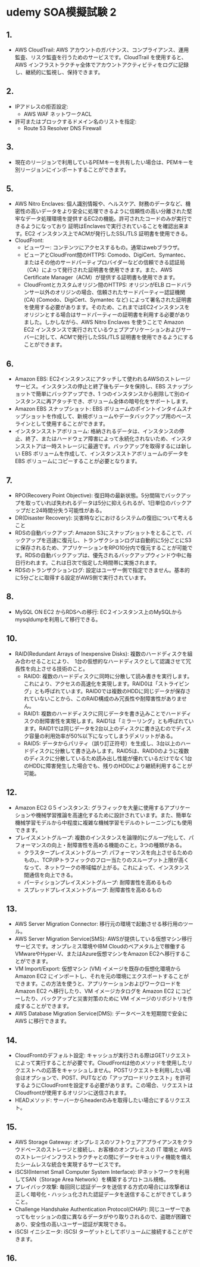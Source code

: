 # udemy SOA模擬試験 2

## 1.
- AWS CloudTrail: AWS アカウントのガバナンス、コンプライアンス、運用監査、リスク監査を行うためのサービスです。CloudTrail を使用すると、AWS インフラストラクチャ全体でアカウントアクティビティをログに記録し、継続的に監視し、保持できます。

## 2.
- IPアドレスの拒否設定:
    - AWS WAF
    ネットワークACL
- 許可またはブロックするドメイン名のリストを指定:
    - Route 53 Resolver DNS Firewall

## 3.
- 現在のリージョンで利用しているPEMキーを共有したい場合は、PEMキーを別リージョンにインポートすることができます。

## 5.
- AWS Nitro Enclaves: 個人識別情報や、ヘルスケア、財務のデータなど、機密性の高いデータをより安全に処理できるように信頼性の高い分離された堅牢なデータ処理環境を提供するEC2の機能。許可されたコードのみが実行できるようになっており
証明はEnclavesで実行されていることを確認出来ます。EC2 インスタンス上でACMが発行したSSL/TLS 証明書を使用できる。
- CloudFront:
    - ビューワー: コンテンツにアクセスするもの。通常はwebブラウザ。
    - ビューアとCloudFront間のHTTPS: Comodo、DigiCert、Symantec、またはその他のサードパーティプロバイダーなどの信頼できる認証局（CA）によって発行された証明書を使用できます。また、AWS Certificate Manager（ACM）が提供する証明書も使用できます。
    - CloudFrontとカスタムオリジン間のHTTPS: オリジンがELB ロードバランサー以外のオリジンの場合、信頼されたサードパーティー認証機関 (CA) (Comodo、DigiCert、Symantec など) によって署名された証明書を使用する必要があります。そのため、これまではEC2インスタンスをオリジンとする場合はサードパーティーの証明書を利用する必要がありました。しかしながら、AWS Nitro Enclaves を使うことで Amazon EC2 インスタンスで実行されているウェブアプリケーションおよびサーバーに対して、ACMで発行したSSL/TLS 証明書を使用できるようにすることができます。

## 6.
- Amazon EBS: EC2インスタンスにアタッチして使われるAWSのストレージサービス。インスタンスの停止と終了後もデータを保持し、EBS スナップショットで簡単にバックアップでき、1 つのインスタンスから削除して別のインスタンスに再アタッチでき、ボリューム全体の暗号化をサポートします。
- Amazon EBS スナップショット: EBS ボリュームのポイントインタイムスナップショットを作成して、新規ボリュームやデータバックアップ用のベースラインとして使用することができます。
- インスタンスストアボリューム: 格納されるデータは、インスタンスの停止、終了、またはハードウェア障害によって永続化されないため、インスタンスストアは一時ストレージに最適です。バックアップを取得するには新しい EBS ボリュームを作成して、インスタンスストアボリュームのデータを EBS ボリュームにコピーすることが必要となります。

## 7.
- RPO(Recovery Point Objective): 復旧時の最新状態。5分間隔でバックアップを取っていれば失われるデータは5分に抑えられるが、1日単位のバックアップだと24時間分失う可能性がある。
- DR(Disaster Recovery): 災害時などにおけるシステムの復旧について考えること
- RDSの自動バックアップ: Amazon S3にスナップショットをとることで、バックアップを迅速に復元し、トランザクションログは自動的に5分ごとにS3に保存されるため、アプリケーションをRPO10分内で復元することが可能です。RDSの自動バックアップは、優先されるバックアップウィンドウ中に毎日行われます。これは日次で指定した時間帯に実施されます。
- RDSのトランザクションログ: 設定はユーザー側で指定できません。基本的に5分ごとに取得する設定がAWS側で実行されています。

## 8.
- MySQL ON EC2 からRDSへの移行: EC２インスタンス上のMySQLからmysqldumpを利用して移行できる。

## 10.
- RAID(Redundant Arrays of Inexpensive Disks): 複数のハードディスクを組み合わせることにより、　1台の仮想的なハードディスクとして認識させて冗長性を向上させる技術のこと。
    - RAID0: 複数のハードディスクに同時に分散して読み書きを実行します。これにより、アクセスの高速化を実現します。RAID0は「ストライピング」とも呼ばれています。RAID0では複数のHDDに同じデータが保存されていないことから、このRAID構成のみ冗長性や耐障害性がありません。
    - RAID1: 複数のハードディスクに同じデータを書き込みことでハードディスクの耐障害性を実現します。RAID1は「ミラーリング」とも呼ばれています。RAID1では同じデータを2台以上のディスクに書き込むのでディスク容量の利用効率が50%以下になってしまうデメリットがある。
    - RAID5: データからパリティ（誤り訂正符号）を生成し、3台以上のハードディスクに分散して書き込みします。RAID5は、RAID0のように複数のディスクに分散しているため読み出し性能が優れているだけでなく1台のHDDに障害発生した場合でも、残りのHDDにより継続利用することが可能。
## 12.
- Amazon EC2 G５インスタンス: グラフィックを大量に使用するアプリケーションや機械学習推論を高速化するために設計されています。また、簡単な機械学習モデルから中程度に複雑な機械学習モデルのトレーニングにも使用できます。
- プレイスメントグループ: 複数のインスタンスを論理的にグループ化して、パフォーマンスの向上・耐障害性を高める機能のこと。3つの種類がある。
    - クラスタープレイスメントグループ: パフォーマンスを向上させるためのもの。、TCP/IPトラフィックのフロー当たりのスループット上限が高くなって、ネットワークの帯域幅が上がる。これによって、インスタンス間通信を向上できる。
    - パーティションプレイスメントグループ: 耐障害性を高めるもの
    - スプレッドプレイスメントグループ: 耐障害性を高めるもの

## 13.
- AWS Server Migration Connector: 移行元の環境で起動させる移行用のツール。
- AWS Server Migration Service(SMS): AWSが提供している仮想マシン移行サービスです。オンプレミス環境やIBM Cloudのベアメタル上で稼働するVMwareやHyper-V、またはAzure仮想マシンをAmazon EC2へ移行することができます。
- VM Import/Export: 仮想マシン (VM) イメージを既存の仮想化環境から Amazon EC2 にインポートし、それを元の環境にエクスポートすることができます。この方法を使うと、アプリケーションおよびワークロードを Amazon EC2 へ移行したり、VM イメージカタログを Amazon EC2 にコピーしたり、バックアップと災害対策のために VM イメージのリポジトリを作成することができます。
- AWS Database Migration Service(DMS): データベースを短期間で安全に AWS に移行できます。

## 14.
- CloudFrontのデフォルト設定: キャッシュが実行される際はGETリクエストによって実行することが必要です。CloudFrontは他のメソッドを使用したリクエストへの応答をキャッシュしません。POSTリクエストを利用したい場合はオプションで、POST、PUTなどの「アップロードリクエスト」を許可するようにCloudFrontを設定する必要があります。この場合、リクエストはCloudfrontが使用するオリジンに送信されます。
- HEADメソッド: サーバーからheaderのみを取得したい場合にするリクエスト。

## 15.
- AWS Storage Gateway: オンプレミスのソフトウェアアプライアンスをクラウドベースのストレージと接続し、お客様のオンプレミスの IT 環境と AWS のストレージインフラストラクチャとの間にデータセキュリティ機能を備えたシームレスな統合を実現するサービスです。
- iSCSI(Internet Small Computer System Interface): IPネットワークを利用してSAN（Storage Area Network）を構築するプロトコル規格。
- プレイバック攻撃: 毎回同じ認証データを送信する方式の場合には攻撃者は正しく暗号化・ハッシュ化された認証データを送信することができてしまうこと。
- Challenge Handshake Authentication Protocol(CHAP): 同じユーザーであってもセッションの度に異なるデータがやり取りされるので、盗聴が困難であり、安全性の高いユーザー認証が実現できる。
- iSCSI イニシエータ: iSCSI ターゲットとしてボリュームに接続することができます。

## 16.
